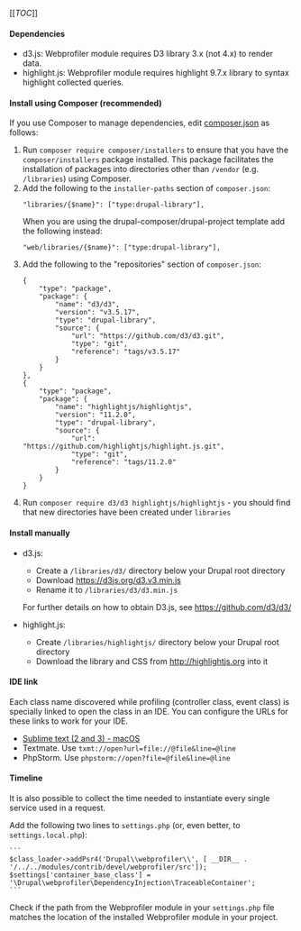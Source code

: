 [[_TOC_]]

#### Dependencies

- d3.js: Webprofiler module requires D3 library 3.x (not 4.x) to render data.
- highlight.js: Webprofiler module requires highlight 9.7.x library to syntax highlight collected queries.

#### Install using Composer (recommended)

If you use Composer to manage dependencies, edit [composer.json](composer.json) as follows:

1. Run `composer require composer/installers` to ensure that you have the `composer/installers` package installed. This
   package facilitates the installation of packages into directories other than `/vendor` (e.g. `/libraries`) using
   Composer.
1. Add the following to the `installer-paths` section of `composer.json`:
    ```
    "libraries/{$name}": ["type:drupal-library"],
    ```
   When you are using the drupal-composer/drupal-project template add the following instead:
    ```
    "web/libraries/{$name}": ["type:drupal-library"],
    ```
1. Add the following to the "repositories" section of `composer.json`:
    ```
    {
        "type": "package",
        "package": {
            "name": "d3/d3",
            "version": "v3.5.17",
            "type": "drupal-library",
            "source": {
                "url": "https://github.com/d3/d3.git",
                "type": "git",
                "reference": "tags/v3.5.17"
            }
        }
    },
    {
        "type": "package",
        "package": {
            "name": "highlightjs/highlightjs",
            "version": "11.2.0",
            "type": "drupal-library",
            "source": {
                "url": "https://github.com/highlightjs/highlight.js.git",
                "type": "git",
                "reference": "tags/11.2.0"
            }
        }
    }
    ```
1. Run `composer require d3/d3 highlightjs/highlightjs` - you should find that new directories have been created
   under `libraries`

#### Install manually

- d3.js:

  - Create a `/libraries/d3/` directory below your Drupal root directory
  - Download https://d3js.org/d3.v3.min.js
  - Rename it to `/libraries/d3/d3.min.js`

  For further details on how to obtain D3.js, see https://github.com/d3/d3/

- highlight.js:

  - Create `/libraries/highlightjs/` directory below your Drupal root directory
  - Download the library and CSS from http://highlightjs.org into it

#### IDE link

Each class name discovered while profiling (controller class, event class) is specially linked to open the class in an
IDE. You can configure the URLs for these links to work for your IDE.

- [Sublime text (2 and 3) - macOS](https://github.com/dhoulb/subl)
- Textmate. Use `txmt://open?url=file://@file&line=@line`
- PhpStorm. Use `phpstorm://open?file=@file&line=@line`

#### Timeline

It is also possible to collect the time needed to instantiate every single service used in a request.

Add the following two lines to `settings.php` (or, even better, to `settings.local.php`):

    ```
    $class_loader->addPsr4('Drupal\\webprofiler\\', [ __DIR__ . '/../../modules/contrib/devel/webprofiler/src']);
    $settings['container_base_class'] = '\Drupal\webprofiler\DependencyInjection\TraceableContainer';
    ```

Check if the path from the Webprofiler module in your `settings.php` file matches the location of the installed
Webprofiler module in your project.

